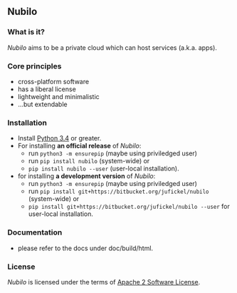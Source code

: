 ## Nubilo 


### What is it?

*Nubilo* aims to be a private cloud which can host services (a.k.a. apps). 


### Core principles

* cross-platform software
* has a liberal license
* lightweight and minimalistic
* ...but extendable

### Installation

* Install [Python 3.4](https://python.org/downloads) or greater.
* For installing **an official release** of *Nubilo*:
    * run ``python3 -m ensurepip`` (maybe using priviledged user)
    * run ``pip install nubilo`` (system-wide) or
    * ``pip install nubilo --user`` (user-local installation).
* for installing **a development version** of *Nubilo*:
    * run ``python3 -m ensurepip`` (maybe using priviledged user)
    * run ``pip install git+https://bitbucket.org/jufickel/nubilo`` (system-wide) or
    * ``pip install git+https://bitbucket.org/jufickel/nubilo --user`` for user-local installation.

### Documentation

* please refer to the docs under doc/build/html.

### License

*Nubilo* is licensed under the terms of [Apache 2 Software License](http://www.apache.org/licenses/LICENSE-2.0). 
 
 